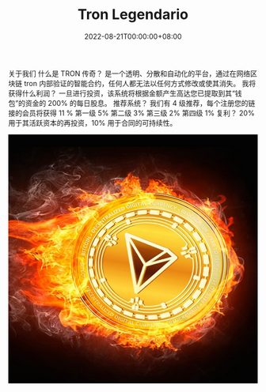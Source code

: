 ﻿---
title: "Tron Legendario"
description: "是一个透明、去中心化和自动化的平台，通过在网络区块链 tron 内部验证的智能合约，任何人都无法修改。"
date: 2022-08-21T00:00:00+08:00
lastmod: 2022-08-21T00:00:00+08:00
draft: false
authors: ["boogArno"]
featuredImage: "tron-legendario.png"
tags: ["High risk","Tron Legendario"]
categories: ["nfts"]
nfts: ["High risk"]
blockchain: "TRON"
website: "https://tronlegendario.io/"
twitter: ""
discord: ""
telegram: "https://t.me/joinchat/FII_ci_IarQs4-3F"
github: ""
youtube: "https://www.youtube.com/channel/UCctgvtPDyjiCy5-dsLwEKGA"
twitch: ""
facebook: "https://www.facebook.com/tron.legendario.7"
instagram: ""
reddit: ""
medium: ""
steam: ""
gitbook: ""
googleplay: ""
appstore: ""
status: "Live"
weight: 
lightgallery: true
toc: true
pinned: false
recommend: false
recommend1: false
---
关于我们 什么是 TRON 传奇？
是一个透明、分散和自动化的平台，通过在网络区块链 tron 内部验证的智能合约，任何人都无法以任何方式修改或使其消失。
我将获得什么利润？
一旦进行投资，该系统将根据金额产生高达您已提取到其“钱包”的资金的 200% 的每日股息。
推荐系统？
我们有 4 级推荐，每个注册您的链接的会员将获得 11 % 第一级 5% 第二级 3% 第三级 2% 第四级 1%
复利？
20% 用于其活跃资本的再投资，10% 用于合同的可持续性。

![unnamed](unnamed.jpg)